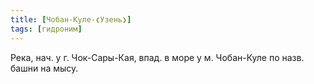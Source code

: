 ```yaml
---
title: [Чобан-Куле-❮Узень❯]
tags: [гидроним]
---
```


Река, нач. у г. Чок-Сары-Кая, впад. в море у м. Чобан-Куле по назв. башни на
мысу.
